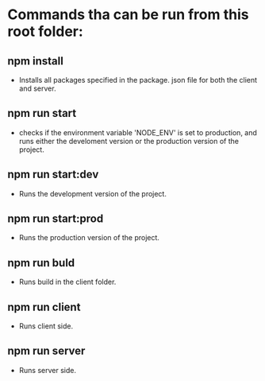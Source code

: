 # Commands tha can be run from this root folder:

## npm install

- Installs all packages specified in the package. json file for both the client and server.

## npm run start

- checks if the environment variable 'NODE_ENV' is set to production, and runs either the develoment version or the production version of the project.

## npm run start:dev

- Runs the development version of the project.

## npm run start:prod

- Runs the production version of the project.

## npm run buld

- Runs build in the client folder.

## npm run client

- Runs client side.

## npm run server

- Runs server side.
